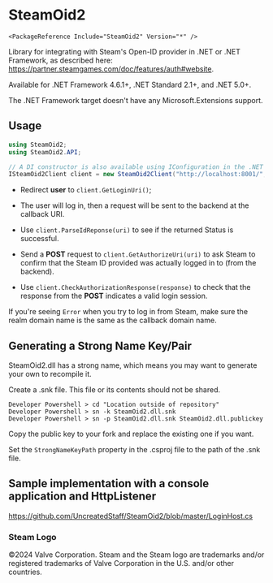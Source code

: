 # SteamOid2
```
<PackageReference Include="SteamOid2" Version="*" />
```

Library for integrating with Steam's Open-ID provider in .NET or .NET Framework, as described here: https://partner.steamgames.com/doc/features/auth#website.

Available for .NET Framework 4.6.1+, .NET Standard 2.1+, and .NET 5.0+.

The .NET Framework target doesn't have any Microsoft.Extensions support.

## Usage
```cs
using SteamOid2;
using SteamOid2.API;

// A DI constructor is also available using IConfiguration in the .NET and .NET Standard targets.
ISteamOid2Client client = new SteamOid2Client("http://localhost:8001/", "http://localhost:8001/openid/login");
```

* Redirect **user** to `client.GetLoginUri()`;

* The user will log in, then a request will be sent to the backend at the callback URI.

* Use `client.ParseIdReponse(uri)` to see if the returned Status is successful.

* Send a **POST** request to `client.GetAuthorizeUri(uri)` to ask Steam to confirm that the Steam ID provided was actually logged in to (from the backend).

* Use `client.CheckAuthorizationResponse(response)` to check that the response from the **POST** indicates a valid login session.

If you're seeing `Error` when you try to log in from Steam, make sure the realm domain name is the same as the callback domain name.

## Generating a Strong Name Key/Pair

SteamOid2.dll has a strong name, which means you may want to generate your own to recompile it.

Create a .snk file. This file or its contents should not be shared.

```
Developer Powershell > cd "Location outside of repository"
Developer Powershell > sn -k SteamOid2.dll.snk
Developer Powershell > sn -p SteamOid2.dll.snk SteamOid2.dll.publickey
```

Copy the public key to your fork and replace the existing one if you want.

Set the `StrongNameKeyPath` property in the .csproj file to the path of the .snk file.

## Sample implementation with a console application and HttpListener
https://github.com/UncreatedStaff/SteamOid2/blob/master/LoginHost.cs

### Steam Logo
©2024 Valve Corporation. Steam and the Steam logo are trademarks and/or registered trademarks of Valve Corporation in the U.S. and/or other countries.